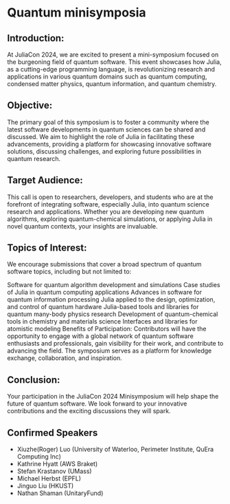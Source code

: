 # Quantum minisymposia

## Introduction:
At JuliaCon 2024, we are excited to present a mini-symposium focused on the burgeoning field of quantum software. This event showcases how Julia, as a cutting-edge programming language, is revolutionizing research and applications in various quantum domains such as quantum computing, condensed matter physics, quantum information, and quantum chemistry.

## Objective:
The primary goal of this symposium is to foster a community where the latest software developments in quantum sciences can be shared and discussed. We aim to highlight the role of Julia in facilitating these advancements, providing a platform for showcasing innovative software solutions, discussing challenges, and exploring future possibilities in quantum research.

## Target Audience:
This call is open to researchers, developers, and students who are at
the forefront of integrating software, especially Julia, into quantum
science research and applications. Whether you are developing new
quantum algorithms, exploring quantum-chemical simulations, or
applying Julia in novel quantum contexts, your insights are invaluable.

## Topics of Interest:
We encourage submissions that cover a broad spectrum of quantum software topics, including but not limited to:

Software for quantum algorithm development and simulations
Case studies of Julia in quantum computing applications
Advances in software for quantum information processing
Julia applied to the design, optimization, and control of quantum hardware
Julia-based tools and libraries for quantum many-body physics research
Development of quantum-chemical tools in chemistry and materials science
Interfaces and libraries for atomistic modeling
Benefits of Participation:
Contributors will have the opportunity to engage with a global network of quantum software enthusiasts and professionals, gain visibility for their work, and contribute to advancing the field. The symposium serves as a platform for knowledge exchange, collaboration, and inspiration.

## Conclusion:
Your participation in the JuliaCon 2024 Minisymposium will help shape the future of quantum software. We look forward to your innovative contributions and the exciting discussions they will spark.

## Confirmed Speakers
- Xiuzhe(Roger) Luo (University of Waterloo, Perimeter Institute, QuEra Computing Inc)
- Kathrine Hyatt (AWS Braket)
- Stefan Krastanov (UMass)
- Michael Herbst (EPFL)
- Jinguo Liu (HKUST)
- Nathan Shaman (UnitaryFund)
